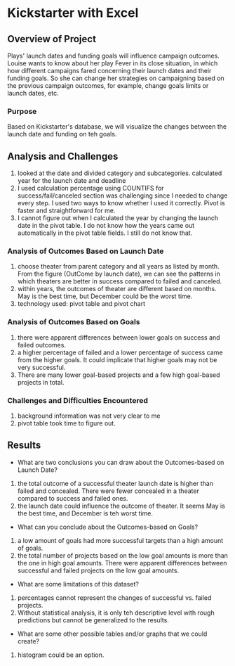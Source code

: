 # Kickstarter with Excel

## Overview of Project
Plays' launch dates and funding goals will influence campaign outcomes. Louise wants to know about her play Fever in its close situation, in which how different campaigns fared concerning their launch dates and their funding goals. So she can change her strategies on campaigning based on the previous campaign outcomes, for example, change goals limits or launch dates, etc.
### Purpose
Based on Kickstarter's database, we will visualize the changes between the launch date and funding on teh goals.
## Analysis and Challenges
1. looked at the date and divided category and subcategories. calculated year for the launch date and deadline
2. I used calculation percentage using COUNTIFS for success/fail/canceled section was challenging since I needed to change every step. I used two ways to know whether I used it correctly. Pivot is faster and straightforward for me. 
3. I cannot figure out when I calculated the year by changing the launch date in the pivot table. I do not know how the years came out automatically in the pivot table fields. I still do not know that.
### Analysis of Outcomes Based on Launch Date
1. choose theater from parent category and all years as listed by month. From the figure (OutCome by launch date), we can see the patterns in which theaters are better in success compared to failed and canceled. 
2. within years, the outcomes of theater are different based on months. May is the best time, but December could be the worst time.
3. technology used: pivot table and pivot chart
### Analysis of Outcomes Based on Goals
1. there were apparent differences between lower goals on success and failed outcomes.
2. a higher percentage of failed and a lower percentage of success came from the higher goals. It could implicate that higher goals may not be very successful.
3. There are many lower goal-based projects and a few high goal-based projects in total.
### Challenges and Difficulties Encountered
1. background information was not very clear to me
2. pivot table took time to figure out.
## Results

- What are two conclusions you can draw about the Outcomes-based on Launch Date?
1. the total outcome of a successful theater launch date is higher than failed and concealed. There were fewer concealed in a theater compared to success and failed ones.
2. the launch date could influence the outcome of theater. It seems May is the best time, and December is teh worst time.
- What can you conclude about the Outcomes-based on Goals?
1. a low amount of goals had more successful targets than a high amount of goals.
2. the total number of projects based on the low goal amounts is more than the one in high goal amounts. There were apparent differences between successful and failed projects on the low goal amounts.
- What are some limitations of this dataset?
1. percentages cannot represent the changes of successful vs. failed projects.
2. Without statistical analysis, it is only teh descriptive level with rough predictions but cannot be generalized to the results.
- What are some other possible tables and/or graphs that we could create?
1. histogram could be an option.